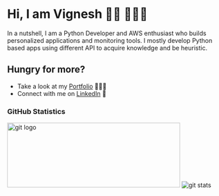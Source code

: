 <!--### Hi there 👋

**thevickypedia/thevickypedia** is a ✨ _special_ ✨ repository because its `README.md` (this file) appears on your GitHub profile.

Here are some ideas to get you started:

- 🔭 I’m currently working on ...
- 🌱 I’m currently learning ...
- 👯 I’m looking to collaborate on ...
- 🤔 I’m looking for help with ...
- 💬 Ask me about ...
- 📫 How to reach me: ...
- 😄 Pronouns: ...
- ⚡ Fun fact: ...
-->

# Hi, I am Vignesh 👋🏻 👨🏻‍💻

In a nutshell, I am a Python Developer and AWS enthusiast who builds personalized applications and monitoring tools. I mostly develop Python based apps using different API to acquire knowledge and be heuristic.

## Hungry for more?
- Take a look at my <a href="https://thevickypedia.com/"> Portfolio</a> 👨🏻‍💻
- Connect with me on <a href="https://www.linkedin.com/in/vignesh-sivanandha-rao/">LinkedIn</a> 💼

### GitHub Statistics
<img src="https://user-images.githubusercontent.com/38729644/88803242-cb449300-d171-11ea-9dbd-ba42e806fa8c.png" width="400" height="150" alt="git logo">

<img src="https://github-readme-stats.vercel.app/api/?username=thevickypedia" alt="git stats">
